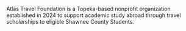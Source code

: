 Atlas Travel Foundation is a Topeka-based nonprofit organization established in 2024 to support academic study abroad through travel scholarships to eligible Shawnee County Students. 

